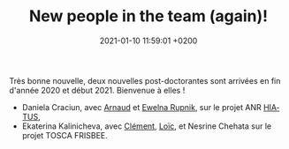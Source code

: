 ﻿---
layout: post
title:  "New people in the team (again)!"
date:   2021-01-10 11:59:01 +0200
categories: strudel newcomers personnel
lang: fr
---
Très bonne nouvelle, deux nouvelles post-doctorantes sont arrivées en fin d'année 2020 et début 2021. Bienvenue à elles !
<ul>
<li> Daniela Craciun, avec <a href="https://www.umr-lastig.fr/nathalie-abadie/" target="_blank">Arnaud</a> et <a href="https://www.umr-lastig.fr/ewelina-rupnik/" target="_blank">Ewelna Rupnik</a>, sur le projet ANR <a href="https://anr-hiatus.github.io/" target="_blank">HIATUS</a>, </li>
<li> Ekaterina Kalinicheva, avec <a href="https://www.umr-lastig.fr/clement-mallet/" target="_blank">Clément</a>, <a href="https://loiclandrieu.com/" target="_blank">Loïc</a>, et Nesrine Chehata sur le projet TOSCA FRISBEE.</li>
</ul>
<br>
